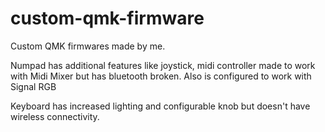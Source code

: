 # custom-qmk-firmware
Custom QMK firmwares made by me.

Numpad has additional features like joystick, midi controller made to work with Midi Mixer but has bluetooth broken. Also is configured to work with Signal RGB

Keyboard has increased lighting and configurable knob but doesn't have wireless connectivity.
